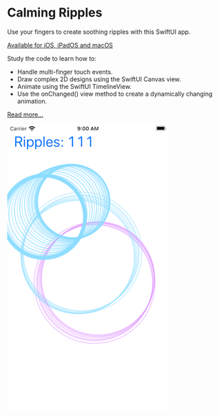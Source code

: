 # Calming Ripples

Use your fingers to create soothing ripples with this SwiftUI app.

[Available for iOS, iPadOS and macOS](https://apps.apple.com/us/app/calming-ripples/id1615302570)

Study the code to learn how to:

+ Handle multi-finger touch events.
+ Draw complex 2D designs using the SwiftUI Canvas view.
+ Animate using the SwiftUI TimelineView.
+ Use the onChanged() view method to create a dynamically changing animation.

[Read more...](https://jackpal.github.io/2022/03/20/Calming-Ripples.html)

![Screen shot of Calming Ripples app](docs/Ripples.png)
